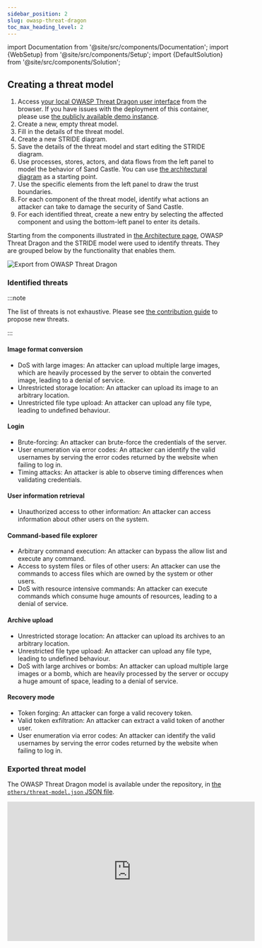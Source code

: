 ```yaml
---
sidebar_position: 2
slug: owasp-threat-dragon
toc_max_heading_level: 2
---
```


import Documentation from '@site/src/components/Documentation';
import {WebSetup} from '@site/src/components/Setup';
import {DefaultSolution} from '@site/src/components/Solution';

<WebSetup software="OWASP Threat Dragon" profile="threat-modelling" link="http://127.0.0.1:8001"/>

<Documentation software="OWASP Threat Dragon" link="https://owasp.org/www-project-threat-dragon/docs-2/"/>

## Creating a threat model

1. Access [your local OWASP Threat Dragon user interface](http://localhost:3000) from the browser. If you have issues with the deployment of this container, please use [the publicly available demo instance](https://www.threatdragon.com).
2. Create a new, empty threat model.
3. Fill in the details of the threat model.
4. Create a new STRIDE diagram.
5. Save the details of the threat model and start editing the STRIDE diagram.
6. Use processes, stores, actors, and data flows from the left panel to model the behavior of Sand Castle. You can use [the architectural diagram](/sandcastle#architecture) as a starting point.
7. Use the specific elements from the left panel to draw the trust boundaries.
8. For each component of the threat model, identify what actions an attacker can take to damage the security of Sand Castle.
9. For each identified threat, create a new entry by selecting the affected component and using the bottom-left panel to enter its details.

<DefaultSolution>

Starting from the components illustrated in [the Architecture page](/sandcastle#architecture), OWASP Threat Dragon and the STRIDE model were used to identify threats. They are grouped below by the functionality that enables them.

![Export from OWASP Threat Dragon](/img/threat-model.png)

### Identified threats

:::note

The list of threats is not exhaustive. Please see [the contribution guide](https://github.com/iosifache/oss_fortress/blob/main/CONTRIBUTING.md) to propose new threats.

:::

#### Image format conversion

- DoS with large images: An attacker can upload multiple large images, which are heavily processed by the server to obtain the converted image, leading to a denial of service.
- Unrestricted storage location: An attacker can upload its image to an arbitrary location.
- Unrestricted file type upload: An attacker can upload any file type, leading to undefined behaviour.

#### Login

- Brute-forcing: An attacker can brute-force the credentials of the server.
- User enumeration via error codes: An attacker can identify the valid usernames by serving the error codes returned by the website when failing to log in.
- Timing attacks: An attacker is able to observe timing differences when validating credentials.

#### User information retrieval

- Unauthorized access to other information: An attacker can access information about other users on the system.

#### Command-based file explorer

- Arbitrary command execution: An attacker can bypass the allow list and execute any command.
- Access to system files or files of other users: An attacker can use the commands to access files which are owned by the system or other users.
- DoS with resource intensive commands: An attacker can execute commands which consume huge amounts of resources, leading to a denial of service.

#### Archive upload

- Unrestricted storage location: An attacker can upload its archives to an arbitrary location.
- Unrestricted file type upload: An attacker can upload any file type, leading to undefined behaviour.
- DoS with large archives or bombs: An attacker can upload multiple large images or a bomb, which are heavily processed by the server or occupy a huge amount of space, leading to a denial of service.

#### Recovery mode

- Token forging: An attacker can forge a valid recovery token.
- Valid token exfiltration: An attacker can extract a valid token of another user.
- User enumeration via error codes: An attacker can identify the valid usernames by serving the error codes returned by the website when failing to log in.

### Exported threat model

The OWASP Threat Dragon model is available under the repository, in [the `others/threat-model.json` JSON file](https://github.com/iosifache/oss_fortress/tree/main/others/threat-model.json).

<div className="yt-wrapper">
    <iframe width="560" height="315" src="https://www.youtube.com/embed/R99il2vnZMQ?si=CuoAp7zl_GzdPAMj" title="YouTube video player" frameborder="0" allow="accelerometer; autoplay; clipboard-write; encrypted-media; gyroscope; picture-in-picture; web-share" allowfullscreen></iframe>
</div>

</DefaultSolution>

